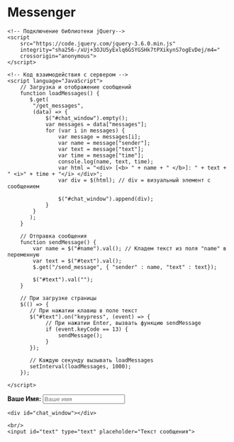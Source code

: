 # Messenger
<!DOCTYPE html>
<html lang="en">
<head>
    <meta charset="UTF-8">
    <title>My chat</title>

    <!-- Подключение библиотеки jQuery-->
    <script
        src="https://code.jquery.com/jquery-3.6.0.min.js"
        integrity="sha256-/xUj+3OJU5yExlq6GSYGSHk7tPXikynS7ogEvDej/m4="
        crossorigin="anonymous">
    </script>

    <!-- Код взаимодействия с сервером -->
    <script language="JavaScript">
        // Загрузка и отображение сообщений
        function loadMessages() {
           $.get(
            "/get_messages",
            (data) => {
                $("#chat_window").empty();
                var messages = data["messages"];
                for (var i in messages) {
                    var message = messages[i];
                    var name = message["sender"];
                    var text = message["text"];
                    var time = message["time"];
                    console.log(name, text, time);
                    var html = "<div> [<b> " + name + " </b>]: " + text + " <i>" + time + "</i> </div>";
                    var div = $(html); // div = визуальный элемент с сообщением

                    $("#chat_window").append(div);
                }
            }
           );
        }

        // Отправка сообщения
        function sendMessage() {
            var name = $("#name").val(); // Кладем текст из поля "name" в переменную
            var text = $("#text").val();
            $.get("/send_message", { "sender" : name, "text" : text});

            $("#text").val("");
        }

        // При загрузке страницы
        $(() => {
           // При нажатии клавиш в поле текст
           $("#text").on("keypress", (event) => {
                // При нажатии Enter, вызвать функцию sendMessage
                if (event.keyCode == 13) {
                    sendMessage();
                }
           });

           // Каждую секунду вызывать loadMessages
           setInterval(loadMessages, 1000);
        });

    </script>
</head>
<body>
    <!-- Интерфейс: имя, окно чата, текст сообщения -->
    <b>Ваше Имя:</b>
    <input id="name" type="text" placeholder="Ваше имя"/>

    <div id="chat_window"></div>

    <br/>
    <input id="text" type="text" placeholder="Текст сообщения">
</body>
</html>
